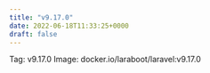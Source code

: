 ```yaml
---
title: "v9.17.0"
date: 2022-06-18T11:33:25+0000
draft: false
---
```


Tag: v9.17.0
Image: docker.io/laraboot/laravel:v9.17.0
